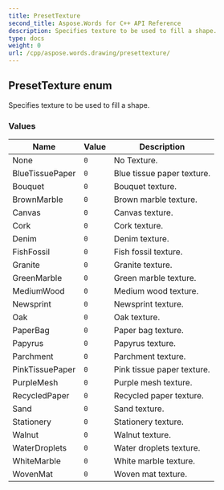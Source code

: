 ```yaml
---
title: PresetTexture
second_title: Aspose.Words for C++ API Reference
description: Specifies texture to be used to fill a shape. 
type: docs
weight: 0
url: /cpp/aspose.words.drawing/presettexture/
---
```

## PresetTexture enum


Specifies texture to be used to fill a shape.

### Values

| Name | Value | Description |
| --- | --- | --- |
| None | `0` | No Texture. |
| BlueTissuePaper | `0` | Blue tissue paper texture. |
| Bouquet | `0` | Bouquet texture. |
| BrownMarble | `0` | Brown marble texture. |
| Canvas | `0` | Canvas texture. |
| Cork | `0` | Cork texture. |
| Denim | `0` | Denim texture. |
| FishFossil | `0` | Fish fossil texture. |
| Granite | `0` | Granite texture. |
| GreenMarble | `0` | Green marble texture. |
| MediumWood | `0` | Medium wood texture. |
| Newsprint | `0` | Newsprint texture. |
| Oak | `0` | Oak texture. |
| PaperBag | `0` | Paper bag texture. |
| Papyrus | `0` | Papyrus texture. |
| Parchment | `0` | Parchment texture. |
| PinkTissuePaper | `0` | Pink tissue paper texture. |
| PurpleMesh | `0` | Purple mesh texture. |
| RecycledPaper | `0` | Recycled paper texture. |
| Sand | `0` | Sand texture. |
| Stationery | `0` | Stationery texture. |
| Walnut | `0` | Walnut texture. |
| WaterDroplets | `0` | Water droplets texture. |
| WhiteMarble | `0` | White marble texture. |
| WovenMat | `0` | Woven mat texture. |


